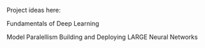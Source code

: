 Project ideas here:

Fundamentals of Deep Learning 

Model Paralellism Building and Deploying LARGE Neural Networks 
